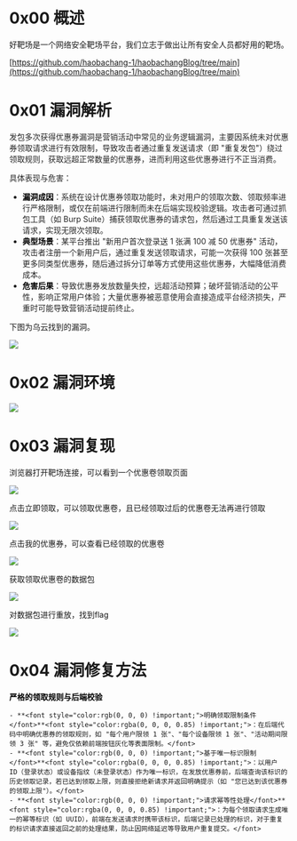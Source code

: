 # 0x00 概述
好靶场是一个网络安全靶场平台，我们立志于做出让所有安全人员都好用的靶场。

[https://github.com/haobachang-1/haobachangBlog/tree/main](https://github.com/haobachang-1/haobachangBlog/tree/main)

# 0x01 漏洞解析
<font style="color:rgba(0, 0, 0, 0.85) !important;">发包多次获得优惠券漏洞是营销活动中常见的业务逻辑漏洞，主要因系统未对优惠券领取请求进行有效限制，导致攻击者通过重复发送请求（即 "重复发包"）绕过领取规则，获取远超正常数量的优惠券，进而利用这些优惠券进行不正当消费。</font>

<font style="color:rgba(0, 0, 0, 0.85) !important;">具体表现与危害：</font>

+ **<font style="color:rgb(0, 0, 0) !important;">漏洞成因</font>**<font style="color:rgba(0, 0, 0, 0.85) !important;">：系统在设计优惠券领取功能时，未对用户的领取次数、领取频率进行严格限制，或仅在前端进行限制而未在后端实现校验逻辑。攻击者可通过抓包工具（如 Burp Suite）捕获领取优惠券的请求包，然后通过工具重复发送该请求，实现无限次领取。</font>
+ **<font style="color:rgb(0, 0, 0) !important;">典型场景</font>**<font style="color:rgba(0, 0, 0, 0.85) !important;">：某平台推出 "新用户首次登录送 1 张满 100 减 50 优惠券" 活动，攻击者注册一个新用户后，通过重复发送领取请求，可能一次获得 100 张甚至更多同类型优惠券，随后通过拆分订单等方式使用这些优惠券，大幅降低消费成本。</font>
+ **<font style="color:rgb(0, 0, 0) !important;">危害后果</font>**<font style="color:rgba(0, 0, 0, 0.85) !important;">：导致优惠券发放数量失控，远超活动预算；破坏营销活动的公平性，影响正常用户体验；大量优惠券被恶意使用会直接造成平台经济损失，严重时可能导致营销活动提前终止。</font>

下图为乌云找到的漏洞。

![](https://cdn.nlark.com/yuque/0/2025/png/8420228/1755435857123-5547f4c5-c745-44ec-88eb-d738917119fc.png)

# 0x02 漏洞环境
![](https://cdn.nlark.com/yuque/0/2025/png/50745682/1757743307401-9cb9fe7d-66ff-4e49-9b17-769f82796f01.png)

# 0x03 漏洞复现
浏览器打开靶场连接，可以看到一个优惠卷领取页面

![](https://cdn.nlark.com/yuque/0/2025/png/50745682/1755244113168-99aecd44-232e-45e4-9dd3-f2592f774902.png)

点击立即领取，可以领取优惠卷，且已经领取过后的优惠卷无法再进行领取

![](https://cdn.nlark.com/yuque/0/2025/png/50745682/1755244247279-0edcba99-4c6f-435f-8cff-e301ab20d0d4.png)

点击我的优惠券，可以查看已经领取的优惠卷

![](https://cdn.nlark.com/yuque/0/2025/png/50745682/1755244434491-dce31846-b4ce-46d8-bc8f-51b200eb2aee.png)

获取领取优惠卷的数据包

![](https://cdn.nlark.com/yuque/0/2025/png/50745682/1755244610531-fa7c762f-9cef-4c22-95cc-01d86d318fab.png)

对数据包进行重放，找到flag

![](https://cdn.nlark.com/yuque/0/2025/png/50745682/1755244629159-e3976646-43f4-424a-9373-ed553b953d8c.png)

# 0x04 漏洞修复方法
**<font style="color:rgb(0, 0, 0) !important;">严格的领取规则与后端校验</font>**

    - **<font style="color:rgb(0, 0, 0) !important;">明确领取限制条件</font>**<font style="color:rgba(0, 0, 0, 0.85) !important;">：在后端代码中明确优惠券的领取规则，如 "每个用户限领 1 张"、"每个设备限领 1 张"、"活动期间限领 3 张" 等，避免仅依赖前端按钮灰化等表面限制。</font>
    - **<font style="color:rgb(0, 0, 0) !important;">基于唯一标识限制</font>**<font style="color:rgba(0, 0, 0, 0.85) !important;">：以用户 ID（登录状态）或设备指纹（未登录状态）作为唯一标识，在发放优惠券前，后端查询该标识的历史领取记录，若已达到领取上限，则直接拒绝新请求并返回明确提示（如 "您已达到该优惠券的领取上限"）。</font>
    - **<font style="color:rgb(0, 0, 0) !important;">请求幂等性处理</font>**<font style="color:rgba(0, 0, 0, 0.85) !important;">：为每个领取请求生成唯一的幂等标识（如 UUID），前端在发送请求时携带该标识，后端记录已处理的标识，对于重复的标识请求直接返回之前的处理结果，防止因网络延迟等导致用户重复提交。</font>





